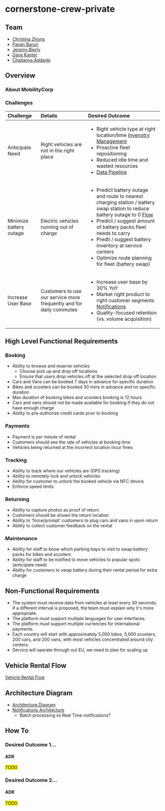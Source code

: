 # cornerstone-crew-private
## Team
* [Christina Zhong](https://www.linkedin.com/in/zhongchristina/)
* [Pavan Baruri](https://www.linkedin.com/in/pavan-baruri/)
* [Jeremy Bierly](https://www.linkedin.com/in/jeremybierly/)
* [Dave Kanter](https://www.linkedin.com/in/kanter/)
* [Chaitanya Addanki](https://www.linkedin.com/in/chaitanya-addanki/)

## Overview
### About MobilityCorp
### Challenges
| Challenge | Details | Desired Outcome |
|:--------  |:------- |:--------------- |
| Anticipate Need | Right vehicles are not in the right place | <ul> <li>Right vehicle type at right location/time [Invenotry Management](diagram/CA-Management-InvMgmt.jpeg) <li>Proactive fleet repositioning <li>Reduced idle time and wasted resources <li>[Data Pipeline](diagram/deman_data_pipeline.md)<ul>|
| Minimize battery outage | Electric vehicles running out of charge | <ul> <li>Predict battery outage and route to nearest charging station / battery swap station to reduce battery outage to 0 [Flow](diagram/CA-Returns-Flow.jpeg) <li>Predict / suggest amount of battery packs fleet needs to carry <li>Predit / suggest battery inventory at service centers<li>Optimize route planning for fleet (battery swap) <ul>|
| Increase User Base | Customers to use our service more frequently and for daily commutes | <ul> <li>Increase user base by 30% YoY <li>Market right product to right customer segments [Notifications](diagram/CA-Notifications.jpeg) <li> Quality-focused retention (vs. volume acquisition)<ul>|

## High Level Functional Requirements
### Booking
* Ability to browse and reserve vehicles
  * Choose pick up and drop off locations
  * Ensure that users drop vehicles off at the selected drop off location
* Cars and Vans can be booked 7 days in advance for specific duration
* Bikes and scooters can be booked 30 mins in advance and no specific duration
* Max duration of booking bikes and scooters booking is 12 hours
* Cars and vans should not be made available for booking if they do not have enough charge
* Ability to pre-authorize credit cards prior to booking
### Payments
* Payment is per minute of rental
* Customers should see the rate of vehicles at booking time
* Vehicles being returned at the incorrect location incur fines
### Tracking
* Ability to track where our vehicles are (GPS tracking)
* Ability to remotely lock and unlock vehicles
* Ability for customer to unlock the booked vehicle via NFC device
* Enforce speed limits
### Returning
* Ability to capture photos as proof of return
* Customers should be shown the return location
* Ability to 'force/prompt' customers to plug cars and vans in upon return
* Ability to collect customer feedback on the rental
### Maintenance
* Ability for staff to know which parking bays to visit to swap battery packs for bikes and scooters
* Ability for staff to be notified to move vehicles to popular spots (anticipate need)
* Ability for customers to swap battery during their rental period for extra charge
## Non-Functional Requirements
* The system must receive data from vehicles at least every 30 seconds; if a different interval is proposed, the team must explain why it's more appropriate.
* The platform must support multiple languages for user interfaces.
* The platform must support multiple currencies for international payments.
* Each country will start with approximately 5,000 bikes, 5,000 scooters, 200 cars, and 200 vans, with most vehicles concentrated around city centers.
* Service will operate through out EU, we need to plan for scaling up

## Vehicle Rental Flow
[Vehicle Rental Flow](diagram/rental_flow.md) 

## Architecture Diagram
* [Architecture Diagram](diagram/mobilitycorp_architecture.pdf)
* [Notifications Architecture](diagram/CA-Katas2025-Notifications-Architecture.png)
  * Batch processing vs Real Time notifications?
## How To
### Desired Outcome 1...
#### ADR
<mark>TODO<mark>
### Desired Outcome 2...
#### ADR
<mark>TODO<mark>

